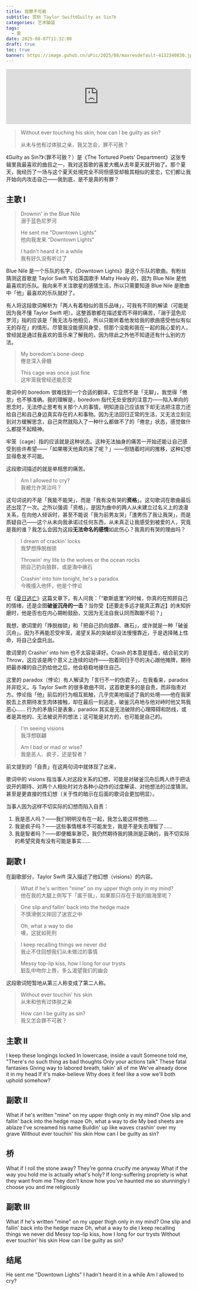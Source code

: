 ```yaml
---
title: 我罪不可赦
subtitle: 赏析 Taylor Swift《Guilty as Sin?》
categories: 艺术脑袋
tags:
  - 爱
date: 2025-08-07T11:32:00
draft: true
toc: true
banner: https://image.guhub.cn/uPic/2025/08/maxresdefault-4132340830.jpg
---
```



<iframe allow="autoplay *; encrypted-media *;" frameborder="0" height="150" style="width:100%;max-width:660px;overflow:hidden;background:transparent;" sandbox="allow-forms allow-popups allow-same-origin allow-scripts allow-storage-access-by-user-activation allow-top-navigation-by-user-activation" src="https://embed.music.apple.com/cn/album/guilty-as-sin/1742057774?i=1742058097"></iframe>

> Without ever touching his skin, how can I be guilty as sin?
>
> 从未与他有过体肤之亲，我又怎会，罪不可赦？

<!--more-->

《Guilty as Sin?》（罪不可赦？）是《The Tortured Poets' Department》这张专辑里我最喜欢的曲目之一，我对这首歌的喜爱大概从去年夏天就开始了。那个夏天，我经历了一场与这个夏天处境完全不同但感受却极其相似的爱恋，它们都让我开始向内攻击自己——我到底，是不是真的有罪？

## 主歌 I

> Drownin' in the Blue Nile <br/>
> 溺于蓝色尼罗河
>
> He sent me "Downtown Lights" <br/>
> 他向我发来 “Downtown Lights“
>
> I hadn't heard it in a while <br/>
> 我有好久没有听过了

Blue Nile 是一个乐队的名字，《Downtown Lights》是这个乐队的歌曲。有粉丝猜测这首歌是 Taylor Swift 写给英国歌手 Matty Healy 的，因为 Blue Nile 是他最喜欢的乐队。我向来不关注歌星的感情生活，所以只需要知道 Blue Nile 是歌曲中「他」最喜欢的乐队就好了。

有人将这段歌词解析为「两人有着相似的音乐品味」，可我有不同的解读（可能是因为我不懂 Taylor Swift 吧）。这整首歌都在描述爱而不得的痛苦，「溺于蓝色尼罗河」指的应该是「我无法与他相见，所以只能听着他发给我的歌曲感受他似有似无的存在」的情形。尽管我没能感同身受，但那个没能和我在一起的我心爱的人，曾经就是通过我喜欢的音乐来了解我的，因为除此之外他不知道还有什么别的方法。

> My boredom's bone-deep <br/>
> 倦怠深入骨髓
>
> This cage was once just fine <br/>
> 这牢笼我曾经还能忍受

歌词中的 boredom 很难找到一个合适的翻译，它显然不是「无聊」，我觉得「倦怠」也不够准确。我的理解是，boredom 指代无处安放的注意力——陷入单向的思念时，无法停止思考有关那个人的事情，明知道自己应该放下却无法把注意力还给自己和自己身边真实存在的人和事物。因为无法回归正常的生活，又无法立刻见到对方缓解思念，自己突然就陷入了一种什么都做不了的「倦怠」状态，感觉做什么都提不起精神。

牢笼（cage）指的应该就是这种状态。这种无法抽身的痛苦一开始还能让自己感受到些许希望——「如果哪天他真的来了呢？」——但随着时间的推移，这种幻想显得愈发不可能。

这段歌词描述的就是单相思的痛苦。

> Am I allowed to cry? <br/>
> 我被允许哭泣吗？

这句词说的不是「我能不能哭」，而是「我有没有哭的**资格**」。这句歌词在歌曲最后还出现了一次。之所以强调「资格」，是因为曲中的两人从未建立过名义上的浪漫关系，在向他人倾诉时，甚至不能说「我为前男友哭」「渣男伤了我让我哭」，而是质疑自己——这个从未向我承诺过任何东西，从未真正让我感受到被爱的人，究竟是我的谁？我怎么会因为这段**无法命名的感情**如此伤心？我真的有哭的理由吗？

> I dream of crackin' locks <br/>
> 我梦想挣脱枷锁
>
> Throwin' my life to the wolves or the ocean rocks <br/>
> 把自己扔向狼群，或是海中礁石
>
> Crashin' into him tonight, he's a paradox <br/>
> 今晚撞入他怀，他是个悖论

在《[夏日逃亡](/posts/夏日逃亡/)》这篇文章下，有人问我：「“歇斯底里”的时候，你真的在照顾自己的情绪，还是企图**破釜沉舟的一击**？当你受【还要走多远才能真正靠近】的未知折磨时，他是否也在内心期盼鼓励，又因为无法自我认同而踟蹰不前？」

我想，歌词里的「挣脱枷锁」和「把自己扔向狼群、礁石」，或许就是一种「破釜沉舟」。因为不再能忍受牢笼，渴望关系的突破却没法慢慢靠近，于是选择赌上性命，将自己全盘托出。

歌词里的 Crashin' into him 也不太容易译好。Crash 的本意是撞击，结合前文的 Throw，这应该是两个意义上连续的动作——抱着同归于尽的决心跟他摊牌，期待把最赤裸的自己扔给他之后，他会稳稳地接住自己。

这里的 paradox（悖论）有人解读为「言行不一的伪君子」，在我看来，paradox 并非贬义。与 Taylor Swift 的很多歌曲不同，这首歌更多的是自责，而非指责对方。悖论指「他」前后的行为相互抵触，几乎完美地描述了我的处境——他在我家脱去上衣期待发生肉体接触，却在最后一刻逃走，破釜沉舟地与他对峙时他又骂我恶心…… 行为的矛盾只是表象，paradox 其实是无法破除的心理障碍和防线，或者是其他的、无法被说开的想法；这可能是对方的，也可能是自己的。

> I'm seeing visions <br/>
> 我浮想联翩
>
> Am I bad or mad or wise? <br/>
> 我是恶人、疯子，还是智者？

前文提到的「自责」在这两句词中就体现了出来，

歌词中的 visions 指当事人对这段关系的幻想，可能是对破釜沉舟后两人终于把话说开的期待、对两个人相处时对方各种小动作的过度解读、对他想法的过度猜测，甚至是更直接的性幻想（关于性的暗示在后面的歌词会更加明显）。

当事人因为这样不切实际的幻想而陷入自责：

1. 我是恶人吗？——我们明明没有在一起，我怎么能这样想他……
2. 我是疯子吗？——这些事情根本不可能发生，我是不是失去理智了……
3. 我是智者吗？——即便概率渺茫，我仍然期待我的猜测是正确的，我不切实际的希望究竟有没有可能是事实……

## 副歌 I

在副歌部分，Taylor Swift 深入描述了他幻想（visions）的内容。

> What if he's written "mine" on my upper thigh only in my mind? <br/>
> 他在我的大腿上侧写下「属于我」，如果那只存在于我的脑海里呢？



> One slip and fallin' back into the hedge maze <br/>
> 不慎滑倒又摔回了迷宫之中
>
> Oh, what a way to die <br/>
> 噢，这犹如死刑

> I keep recalling things we never did <br/>
> 我止不住回想我们从未做过的事情
>
> Messy top-lip kiss, how I long for our trysts <br/>
> 脏乱中吻你上唇，多么渴望我们的幽会

这段歌词短暂地从第三人称变成了第二人称。

> Without ever touchin' his skin <br/>
> 从未和他有过体肤之亲
>
> How can I be guilty as sin? <br/>
> 我又怎会罪不可赦？

## 主歌 II

I keep these longings lockеd
In lowercase, inside a vault
Somеone told me, "There's no such thing as bad thoughts
Only your actions talk"
These fatal fantasies
Giving way to labored breath, takin' all of me
We've already done it in my head
If it's make-believe
Why does it feel like a vow we'll both uphold somehow?

## 副歌 II

What if he's written "mine" on my upper thigh only in my mind?
One slip and fallin' back into the hedge maze
Oh, what a way to die
My bed sheets are ablaze
I've screamed his name
Buildin' up like waves crashin' over my grave
Without ever touchin' his skin
How can I be guilty as sin?

## 桥

What if I roll the stone away?
They're gonna crucify me anyway
What if the way you hold me is actually what's holy?
If long-suffering propriety is what they want from me
They don't know how you've haunted me so stunningly
I choose you and me religiously

## 副歌 III

What if he's written "mine" on my upper thigh only in my mind?
One slip and fallin' back into the hedge maze
Oh, what a way to die
I keep recalling things we never did
Messy top-lip kiss, how I long for our trysts
Without ever touchin' his skin
How can I be guilty as sin?

## 结尾

He sent me "Downtown Lights"
I hadn't heard it in a while
Am I allowed to cry?
